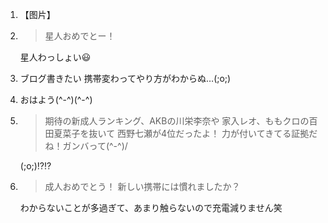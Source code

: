 1. 【图片】

2. > 星人おめでとー！

   星人わっしょい😃

3. ブログ書きたい 携帯変わってやり方がわからぬ…(;o;)

4. おはよう(^-^)(^-^)

5. > 期待の新成人ランキング、AKBの川栄李奈や 家入レオ、ももクロの百田夏菜子を抜いて 西野七瀬が4位だったよ！ 力が付いてきてる証拠だね！ガンバって(^-^)/

   (;o;)⁉⁉

6. > 成人おめでとう！ 新しい携帯には慣れましたか？

   わからないことが多過ぎて、あまり触らないので充電減りません笑